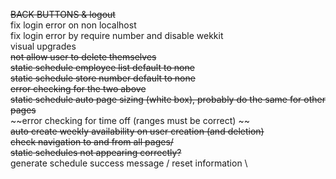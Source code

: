 ~~BACK BUTTONS & logout~~ \
fix login error on non localhost \
fix login error by require number and disable wekkit \
visual upgrades \
~~not allow user to delete themselves~~ \
~~static schedule employee list default to none~~ \
~~static schedule store number default to none~~ \
~~error checking for the two above~~ \
~~static schedule auto page sizing (white box), probably do the same for other pages~~ \
~~error checking for time off (ranges must be correct) ~~ \
~~auto create weekly availability on user creation (and deletion)~~ \
~~check navigation to and from all pages/~~ \
~~static schedules not appearing correctly?~~ \
generate schedule success message / reset information \
